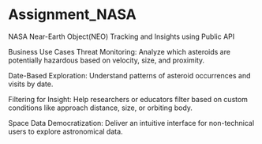 # Assignment_NASA
NASA Near-Earth Object(NEO) Tracking and Insights using Public API

Business Use Cases
Threat Monitoring: Analyze which asteroids are potentially hazardous based on velocity, size, and proximity.


Date-Based Exploration: Understand patterns of asteroid occurrences and visits by date.


Filtering for Insight: Help researchers or educators filter based on custom conditions like approach distance, size, or orbiting body.


Space Data Democratization: Deliver an intuitive interface for non-technical users to explore astronomical data.
